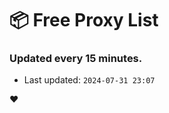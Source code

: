 # :package: Free Proxy List
### Updated every 15 minutes.

- Last updated: `2024-07-31 23:07`

:heart:
